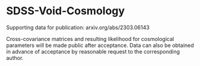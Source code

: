 # SDSS-Void-Cosmology

Supporting data for publication: arxiv.org/abs/2303.06143

Cross-covariance matrices and resulting likelihood for cosmological parameters will be made public after acceptance. Data can also be obtained in advance of acceptance by reasonable request to the corresponding author.
